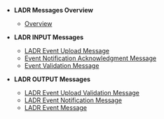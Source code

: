 - **LADR Messages Overview**
  - [Overview]()

- **LADR INPUT Messages**
  - [LADR Event Upload Message](ladr/LadrEventUploadMessage.md)
  - [Event Notification Acknowledgment Message]()
  - [Event Validation Message]()

- **LADR OUTPUT Messages**
  - [LADR Event Upload Validation Message](ladr/LadrEventUploadValidationMessage.md)
  - [LADR Event Notification Message](ladr/LadrEventNotificationMessage.md)
  - [LADR Event Message](ladr/LadrEventMessage.md)
  
